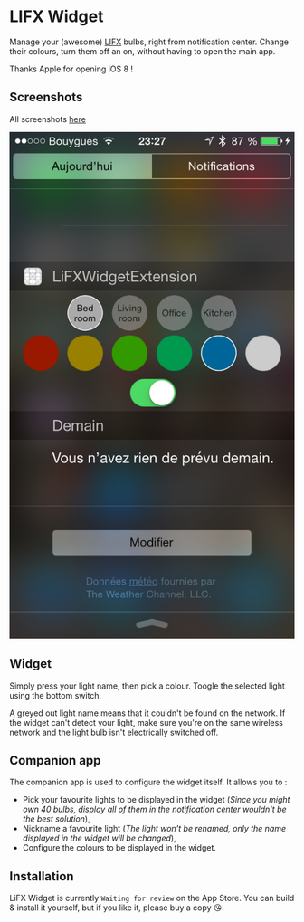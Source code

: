 LIFX Widget
===========

Manage your (awesome) [LIFX](http://www.lifx.co "LIFX's website") bulbs, right from notification center.
Change their colours, turn them off an on, without having to open the main app.

Thanks Apple for opening iOS 8 !

Screenshots
-----------
All screenshots [here](https://github.com/DCMaxxx/LiFX-Widget/tree/master/screenshots, "screenshots")

![Widget screenshot](/screenshots/Widget.png?raw=true "Widget screenshot")

Widget
-----------
Simply press your light name, then pick a colour. Toogle the selected light using the bottom switch.

A greyed out light name means that it couldn't be found on the network.
If the widget can't detect your light, make sure you're on the same wireless network and the light bulb isn't electrically switched off.

Companion app
-----------
The companion app is used to configure the widget itself. It allows you to :
- Pick your favourite lights to be displayed in the widget (*Since you might own 40 bulbs, display all of them in the notification center wouldn't be the best solution*),
- Nickname a favourite light (*The light won't be renamed, only the name displayed in the widget will be changed*),
- Configure the colours to be displayed in the widget.

Installation
-----------
LiFX Widget is currently `Waiting for review` on the App Store.
You can build & install it yourself, but if you like it, please buy a copy 😘.
